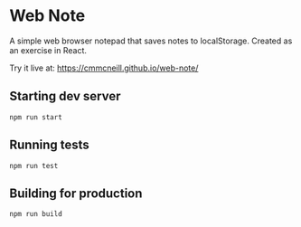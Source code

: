 # Web Note
A simple web browser notepad that saves notes to localStorage. Created as an exercise in React.

Try it live at: https://cmmcneill.github.io/web-note/

## Starting dev server
`npm run start`

## Running tests
`npm run test`

## Building for production
`npm run build`